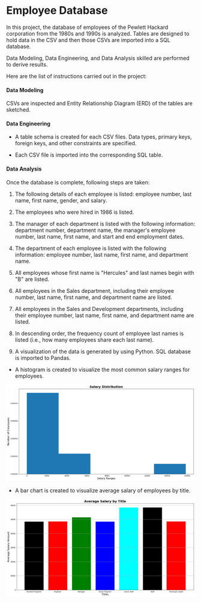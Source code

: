 # Employee Database

In this project, the database of employees of the Pewlett Hackard corporation from the 1980s and 1990s is analyzed. Tables are designed to hold data in the CSV and then those CSVs are imported into a SQL database. 

Data Modeling, Data Engineering, and Data Analysis skilled are performed to derive results. 

Here are the list of instructions carried out in the project:

#### Data Modeling

CSVs are inspected and  Entity Relationship Diagram (ERD) of the tables are sketched.


#### Data Engineering

* A table schema is created for each CSV files. Data types, primary keys, foreign keys, and other constraints are specified.

* Each CSV file is imported into the corresponding SQL table.

#### Data Analysis

Once the database is complete, following steps are taken:

1. The following details of each employee is listed: employee number, last name, first name, gender, and salary.

2. The employees who were hired in 1986 is listed.

3. The manager of each department is listed with the following information: department number, department name, the manager's employee number, last name, first name, and start and end employment dates.

4. The department of each employee is listed with the following information: employee number, last name, first name, and department name.

5. All employees whose first name is "Hercules" and last names begin with "B" are listed.

6. All employees in the Sales department, including their employee number, last name, first name, and department name are listed.

7. All employees in the Sales and Development departments, including their employee number, last name, first name, and department name are listed.

8. In descending order, the frequency count of employee last names is listed (i.e., how many employees share each last name).

9. A visualization of the data is generated by using Python. SQL database is imported to Pandas. 

* A histogram is created to visualize the most common salary ranges for employees.

![Salary Ditribution Histogram](salarydistr_hist.png)

* A bar chart is created to visualize average salary of employees by title. 

![Average Salary by Title](avg_salary.png)


